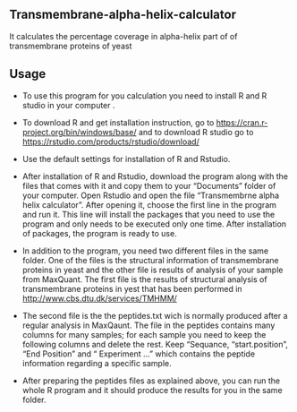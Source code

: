## Transmembrane-alpha-helix-calculator

It calculates the percentage coverage in alpha-helix part of of transmembrane proteins of yeast

## Usage

- To use this program for you calculation you need to install R and R studio in your computer .

- To download R and get installation instruction, go to https://cran.r-project.org/bin/windows/base/ and to download R studio go to https://rstudio.com/products/rstudio/download/ 

- Use the default settings for installation of R and Rstudio.

- After installation of R and Rstudio, download the program along with the files that comes with it and copy them to your “Documents” folder of your computer. Open Rstudio and open the file “Transmembrne alpha helix calculator”. After opening it, choose the first line in the program and run it. This line will install the packages that you need to use the program and only needs to be executed only one time. After installation of packages, the program is ready to use.

- In addition to the program, you need two different files in the same folder. One of the files is the structural information of transmembrane proteins in yeast and the other file is results of analysis of your sample from MaxQuant. The first file is the results of structural analysis of transmembrane proteins in yest that has been performed in http://www.cbs.dtu.dk/services/TMHMM/

- The second file is the the peptides.txt wich is normally produced after a regular analysis in MaxQaunt.
The file in the peptides contains many columns for many samples; for each sample you need to keep the following  columns and delete the rest. Keep “Sequance, “start.position”, “End Position” and “ Experiment …” which contains the peptide information regarding a specific sample.

- After preparing the peptides files as explained above, you can run the whole R program and it should produce the results for you in the same folder.
